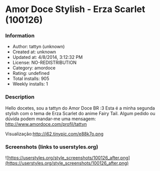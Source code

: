 # Amor Doce Stylish - Erza Scarlet (100126)

### Information
- Author: tattyn (unknown)
- Created at: unknown
- Updated at: 4/8/2014, 3:12:32 PM
- License: NO-REDISTRIBUTION
- Category: amordoce
- Rating: undefined
- Total installs: 905
- Weekly installs: 1


### Description
Hello docetes, sou a tattyn do Amor Doce BR :3
Esta é a minha segunda stylish com o tema de Erza Scarlet do anime Fairy Tail.
Algum pedido ou dúvida podem mandar-me uma mensagem: http://www.amordoce.com/profil/tattyn

Visualização:http://i62.tinypic.com/e88k7o.png


### Screenshots (links to userstyles.org)
![https://userstyles.org/style_screenshots/100126_after.png](https://userstyles.org/style_screenshots/100126_after.png)


